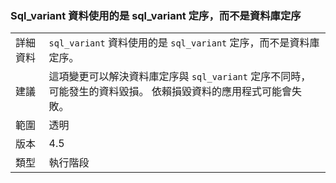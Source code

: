 ### <a name="sqlvariant-data-uses-sqlvariant-collation-rather-than-database-collation"></a>Sql_variant 資料使用的是 sql_variant 定序，而不是資料庫定序

|   |   |
|---|---|
|詳細資料|<code>sql_variant</code> 資料使用的是 <code>sql_variant</code> 定序，而不是資料庫定序。|
|建議|這項變更可以解決資料庫定序與 <code>sql_variant</code> 定序不同時，可能發生的資料毀損。 依賴損毀資料的應用程式可能會失敗。|
|範圍|透明|
|版本|4.5|
|類型|執行階段|

